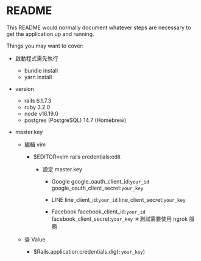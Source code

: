 # README

This README would normally document whatever steps are necessary to get the
application up and running.

Things you may want to cover:

- 啟動程式需先執行

  - bundle install
  - yarn install

- version

  - rails 6.1.7.3
  - ruby 3.2.0
  - node v16.19.0
  - postgres (PostgreSQL) 14.7 (Homebrew)

- master.key

  - 編輯 vim

    - $EDITOR=vim rails credentials:edit

      - 設定 master.key

        - Google
          google_oauth_client_id:`your_id`
          google_oauth_client_secret:`your_key`

        - LINE
          line_client_id:`your_id`
          line_client_secret:`your_key`

        - Facebook
          facebook_client_id:`your_id`
          facebook_client_secret:`your_key`
          ＊測試需要使用 ngrok 服務

  - 查 Value
    - $Rails.application.credentials.dig(`:your_key`)